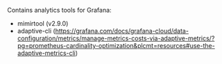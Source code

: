 Contains analytics tools for Grafana:
- mimirtool (v2.9.0)
- adaptive-cli (https://grafana.com/docs/grafana-cloud/data-configuration/metrics/manage-metrics-costs-via-adaptive-metrics/?pg=prometheus-cardinality-optimization&plcmt=resources#use-the-adaptive-metrics-cli)
